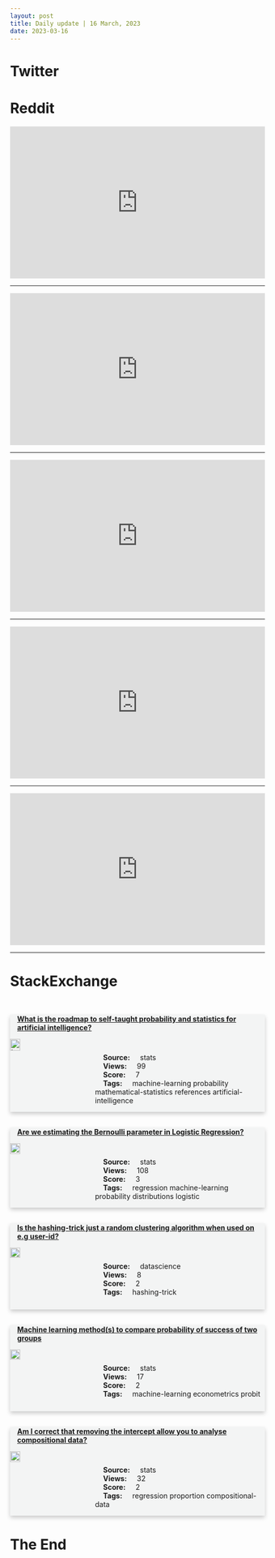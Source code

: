 ```yaml
---
layout: post
title: Daily update | 16 March, 2023
date: 2023-03-16
---
```


<script async src="https://platform.twitter.com/widgets.js" charset="utf-8"></script>


<script src='https://storage.ko-fi.com/cdn/scripts/overlay-widget.js'></script>
<script>
  kofiWidgetOverlay.draw('themldojo', {
    'type': 'floating-chat',
    'floating-chat.donateButton.text': 'Support me',
    'floating-chat.donateButton.background-color': '#f45d22',
    'floating-chat.donateButton.text-color': '#fff'
  });
</script>

# Twitter 

<blockquote class="twitter-tweet"><a href="https://twitter.com/SadhguruJV/status/1636016257031102466"></a></blockquote>

<blockquote class="twitter-tweet"><a href="https://twitter.com/FXNetworks/status/1636042615362662409"></a></blockquote>

<blockquote class="twitter-tweet"><a href="https://twitter.com/geoffreyhinton/status/1636110447442112513"></a></blockquote>

<blockquote class="twitter-tweet"><a href="https://twitter.com/Python_Dv/status/1635930082169720832"></a></blockquote>

<blockquote class="twitter-tweet"><a href="https://twitter.com/WhaleCoinTalk/status/1636095028404834305"></a></blockquote>

<blockquote class="twitter-tweet"><a href="https://twitter.com/ylecun/status/1636060151256842242"></a></blockquote>

<blockquote class="twitter-tweet"><a href="https://twitter.com/stanfordnlp/status/1636042947736264705"></a></blockquote>

<blockquote class="twitter-tweet"><a href="https://twitter.com/PyTorch/status/1636127835151642629"></a></blockquote>

<blockquote class="twitter-tweet"><a href="https://twitter.com/stanfordnlp/status/1636010838699175936"></a></blockquote>

<blockquote class="twitter-tweet"><a href="https://twitter.com/MetaAI/status/1636058896631750666"></a></blockquote>

# Reddit 

<iframe id="reddit-embed" src="https://www.redditmedia.com/r/MachineLearning/comments/11rizyb/d_anyone_else_witnessing_a_panic_inside_nlp_orgs?ref_source=embed&amp;ref=share&amp;embed=true" sandbox="allow-scripts allow-same-origin allow-popups" style="border: none;" height="300" width="100%" scrolling="yes"></iframe>
<hr style="width:100%;text-align:left;margin-left:0">
<iframe id="reddit-embed" src="https://www.redditmedia.com/r/MachineLearning/comments/11rtzv6/d_what_do_people_think_about_openai_not_releasing?ref_source=embed&amp;ref=share&amp;embed=true" sandbox="allow-scripts allow-same-origin allow-popups" style="border: none;" height="300" width="100%" scrolling="yes"></iframe>
<hr style="width:100%;text-align:left;margin-left:0">
<iframe id="reddit-embed" src="https://www.redditmedia.com/r/datascience/comments/11rvh9y/how_do_you_explain_nonit_people_what_do_you_do?ref_source=embed&amp;ref=share&amp;embed=true" sandbox="allow-scripts allow-same-origin allow-popups" style="border: none;" height="300" width="100%" scrolling="yes"></iframe>
<hr style="width:100%;text-align:left;margin-left:0">
<iframe id="reddit-embed" src="https://www.redditmedia.com/r/MachineLearning/comments/11sboh1/d_our_community_must_get_serious_about_opposing?ref_source=embed&amp;ref=share&amp;embed=true" sandbox="allow-scripts allow-same-origin allow-popups" style="border: none;" height="300" width="100%" scrolling="yes"></iframe>
<hr style="width:100%;text-align:left;margin-left:0">
<iframe id="reddit-embed" src="https://www.redditmedia.com/r/dataengineering/comments/11rm2wy/what_has_been_your_career_path?ref_source=embed&amp;ref=share&amp;embed=true" sandbox="allow-scripts allow-same-origin allow-popups" style="border: none;" height="300" width="100%" scrolling="yes"></iframe>
<hr style="width:100%;text-align:left;margin-left:0">

<style>
.card {
box-shadow: 0 4px 8px 0 rgba(0,0,0,0.2);
transition: 0.3s;
width: 100%;
background-color: #F3F4F4;
}
p{
    margin-left:  3em;
    padding-top: 1em;
}
.part2{
    display: grid;
    grid-template-columns: 1fr 3fr;
}
h4{
    margin: 1em;
}

.card:hover {
box-shadow: 0 8px 16px 0 rgba(0,0,0,0.2);
}
b {
padding: 2px 16px;
}
</style>
  
# StackExchange 


  <br>
  <div class="card">
  <h4><a href='https://stats.stackexchange.com/questions/609570/what-is-the-roadmap-to-self-taught-probability-and-statistics-for-artificial-int'>What is the roadmap to self-taught probability and statistics for artificial intelligence?</a></h4> 
  <div class="part2">
      <img src="https://cdn.sstatic.net/Sites/stats/Img/apple-touch-icon@2.png?v=344f57aa10cc" alt="Img missing!" style="width:40%">
      <p><b>Source:</b> stats<br><b>Views:</b> 99<br><b>Score:</b> 7<br><b>Tags:</b> <span class="badge badge-dark">machine-learning</span> <span class="badge badge-dark">probability</span> <span class="badge badge-dark">mathematical-statistics</span> <span class="badge badge-dark">references</span> <span class="badge badge-dark">artificial-intelligence</span></p> 
  </div>
  </div>
      
  <br>
  <div class="card">
  <h4><a href='https://stats.stackexchange.com/questions/609547/are-we-estimating-the-bernoulli-parameter-in-logistic-regression'>Are we estimating the Bernoulli parameter in Logistic Regression?</a></h4> 
  <div class="part2">
      <img src="https://cdn.sstatic.net/Sites/stats/Img/apple-touch-icon@2.png?v=344f57aa10cc" alt="Img missing!" style="width:40%">
      <p><b>Source:</b> stats<br><b>Views:</b> 108<br><b>Score:</b> 3<br><b>Tags:</b> <span class="badge badge-dark">regression</span> <span class="badge badge-dark">machine-learning</span> <span class="badge badge-dark">probability</span> <span class="badge badge-dark">distributions</span> <span class="badge badge-dark">logistic</span></p> 
  </div>
  </div>
      
  <br>
  <div class="card">
  <h4><a href='https://datascience.stackexchange.com/questions/120222/is-the-hashing-trick-just-a-random-clustering-algorithm-when-used-on-e-g-user-id'>Is the hashing-trick just a random clustering algorithm when used on e.g user-id?</a></h4> 
  <div class="part2">
      <img src="https://cdn.sstatic.net/Sites/datascience/Img/apple-touch-icon@2.png?v=1c36463984b3" alt="Img missing!" style="width:40%">
      <p><b>Source:</b> datascience<br><b>Views:</b> 8<br><b>Score:</b> 2<br><b>Tags:</b> <span class="badge badge-dark">hashing-trick</span></p> 
  </div>
  </div>
      
  <br>
  <div class="card">
  <h4><a href='https://stats.stackexchange.com/questions/609540/machine-learning-methods-to-compare-probability-of-success-of-two-groups'>Machine learning method(s) to compare probability of success of two groups</a></h4> 
  <div class="part2">
      <img src="https://cdn.sstatic.net/Sites/stats/Img/apple-touch-icon@2.png?v=344f57aa10cc" alt="Img missing!" style="width:40%">
      <p><b>Source:</b> stats<br><b>Views:</b> 17<br><b>Score:</b> 2<br><b>Tags:</b> <span class="badge badge-dark">machine-learning</span> <span class="badge badge-dark">econometrics</span> <span class="badge badge-dark">probit</span></p> 
  </div>
  </div>
      
  <br>
  <div class="card">
  <h4><a href='https://stats.stackexchange.com/questions/609588/am-i-correct-that-removing-the-intercept-allow-you-to-analyse-compositional-data'>Am I correct that removing the intercept allow you to analyse compositional data?</a></h4> 
  <div class="part2">
      <img src="https://cdn.sstatic.net/Sites/stats/Img/apple-touch-icon@2.png?v=344f57aa10cc" alt="Img missing!" style="width:40%">
      <p><b>Source:</b> stats<br><b>Views:</b> 32<br><b>Score:</b> 2<br><b>Tags:</b> <span class="badge badge-dark">regression</span> <span class="badge badge-dark">proportion</span> <span class="badge badge-dark">compositional-data</span></p> 
  </div>
  </div>
      
# The End